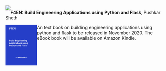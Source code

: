 <img src="https://img.shields.io/badge/F4EN-F4EN%3A%20Build%20Engineering%20Applications%20using%20Python%20and%20Flask-blue" align="left"/>

**F4EN: Build Engineering Applications using Python and Flask**, Pushkar Sheth

<img src="images/f4en_bookcover.png" width="20%" alt="Front cover" align="left"/>

An text book on building engineering applications using python and flask to
be released in November 2020. The eBook book will be available on Amazon Kindle.
